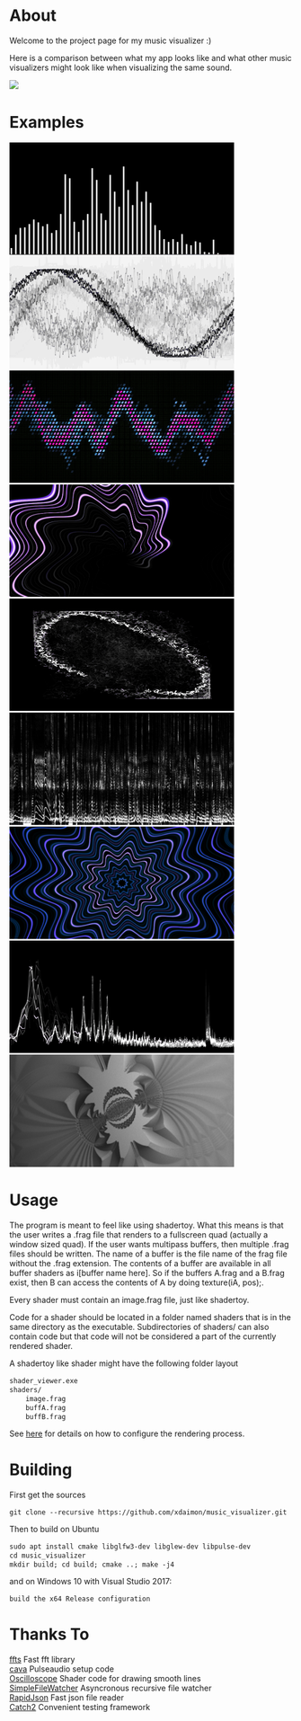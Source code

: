 # About
Welcome to the project page for my music visualizer :)

Here is a comparison between what my app looks like and what other music
visualizers might look like when visualizing the same sound.

![](/docs/anim.gif)

# Examples

<img width="400" height="200" src="example0.PNG"> <img width="400" height="200" src="example3.png"> <img width="400" height="200" src="example6.PNG">
<img width="400" height="200" src="example1.png"> <img width="400" height="200" src="example4.png"> <img width="400" height="200" src="example7.PNG">
<img width="400" height="200" src="example2.png"> <img width="400" height="200" src="example5.png"> <img width="400" height="200" src="example8.png">

# Usage

The program is meant to feel like using shadertoy. What this means is that the user writes a .frag file that renders to a fullscreen quad (actually a window sized quad). If the user wants multipass buffers, then multiple .frag files should be written. The name of a buffer is the file name of the frag file without the .frag extension. The contents of a buffer are available in all buffer shaders as i[buffer name here]. So if the buffers A.frag and a B.frag exist, then B can access the contents of A by doing texture(iA, pos);.

Every shader must contain an image.frag file, just like shadertoy.

Code for a shader should be located in a folder named shaders that is in the same directory as the executable. Subdirectories of shaders/ can also contain code but that code will not be considered a part of the currently rendered shader.

A shadertoy like shader might have the following folder layout

	shader_viewer.exe
	shaders/
		image.frag
		buffA.frag
		buffB.frag

See [here](/docs/advanced.md) for details on how to configure the rendering process.

# Building

First get the sources
```
git clone --recursive https://github.com/xdaimon/music_visualizer.git
```
Then to build on Ubuntu
```
sudo apt install cmake libglfw3-dev libglew-dev libpulse-dev
cd music_visualizer
mkdir build; cd build; cmake ..; make -j4
```

and on Windows 10 with Visual Studio 2017:
```
build the x64 Release configuration
```

# Thanks To

<a href="https://github.com/linkotec/ffts">ffts</a>
	Fast fft library<br>
<a href="https://github.com/karlstav/cava">cava</a>
	Pulseaudio setup code<br>
<a href="https://github.com/kritzikratzi/Oscilloscope">Oscilloscope</a>
	Shader code for drawing smooth lines<br>
<a href="https://github.com/shadowndacorner/SimpleFileWatcher">SimpleFileWatcher</a>
	Asyncronous recursive file watcher<br>
<a href="https://github.com/rapidjson/rapidjson">RapidJson</a>
	Fast json file reader<br>
<a href="https://github.com/catchorg/Catch2">Catch2</a>
	Convenient testing framework<br>
